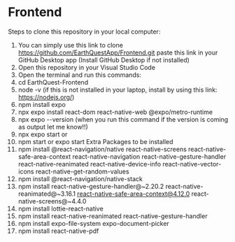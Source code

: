 # Frontend

Steps to clone this repository in your local computer:
1. You can simply use this link to clone https://github.com/EarthQuestApp/Frontend.git paste this link in your GitHub Desktop app (Install GitHub Desktop if not installed)
2. Open this repository in your Visual Studio Code
3. Open the terminal and run this commands:
4. cd EarthQuest-Frontend
5. node -v (if this is not installed in your laptop, install by using this link: https://nodejs.org/)
6. npm install expo
7. npx expo install react-dom react-native-web @expo/metro-runtime
8. npx expo --version (when you run this command if the version is coming as output let me know!!)
9. npx expo start or
10. npm start or expo start
Extra Packages to be installed
11. npm install @react-navigation/native react-native-screens react-native-safe-area-context react-native-navigation react-native-gesture-handler react-native-reanimated react-native-device-info react-native-vector-icons react-native-get-random-values
12. npm install @react-navigation/native-stack
13. npm install react-native-gesture-handler@~2.20.2 react-native-reanimated@~3.16.1 react-native-safe-area-context@4.12.0 react-native-screens@~4.4.0
14. npm install lottie-react-native
15. npm install react-native-reanimated react-native-gesture-handler
16. npm install expo-file-system expo-document-picker
17. npm install react-native-pdf

